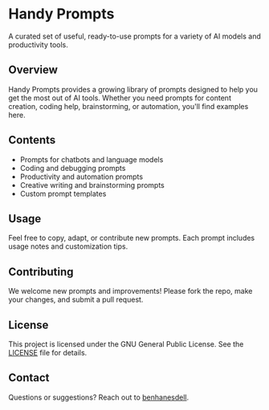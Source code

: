 # Handy Prompts

A curated set of useful, ready-to-use prompts for a variety of AI models and productivity tools.

## Overview

Handy Prompts provides a growing library of prompts designed to help you get the most out of AI tools. Whether you need prompts for content creation, coding help, brainstorming, or automation, you'll find examples here.

## Contents

- Prompts for chatbots and language models
- Coding and debugging prompts
- Productivity and automation prompts
- Creative writing and brainstorming prompts
- Custom prompt templates

## Usage

Feel free to copy, adapt, or contribute new prompts. Each prompt includes usage notes and customization tips.

## Contributing

We welcome new prompts and improvements! Please fork the repo, make your changes, and submit a pull request.

## License

This project is licensed under the GNU General Public License. See the [LICENSE](./LICENSE) file for details.

## Contact

Questions or suggestions? Reach out to [benhanesdell](https://github.com/benhanesdell).
